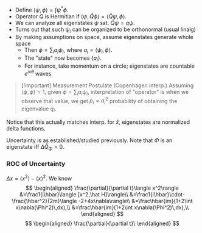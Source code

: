 - Define $\langle \psi,\phi\rangle=\int\psi^*\phi.$
- Operator $Q$ is Hermitian if $\langle\psi,\hat Q\phi\rangle=\langle\hat Q\psi,\phi\rangle.$
- We can analyze all eigenstates $\psi$ sat. $\hat Q\psi=q\psi.$ 
- Turns out that such $\psi_i$ can be organized to be orthonormal (usual linalg)
- By making assumptions on space, assume eigenstates generate whole space
	- Then $\phi=\sum_i a_i\psi_i,$ where $a_i=\langle \psi_i,\phi\rangle.$
	- The "state" now becomes $\{a_i\}.$ 
	- For instance, take momentum on a circle; eigenstates are countable $e^{ix\theta}$ waves
 
>[!important] Measurement Postulate (Copenhagen interp.)
Assuming $\langle\phi,\phi\rangle=1,$ given $\phi=\sum_i a_i\psi_i,$ interpretation of "operator" is when we observe that value, we get $p_i=a_i^2$ probability of obtaining the eigenvalue $q_i.$

Notice that this actually matches interp. for $\hat x,$ eigenstates are normalized delta functions.

Uncertainty is as established/studied previously. Note that $\Phi$ is an eigenstate iff $\Delta \hat Q_\Phi=0.$

### ROC of Uncertainty
$\Delta x=\langle x^2\rangle-\langle x\rangle^2.$ We know
$$
\begin{aligned}
\frac{\partial}{\partial t}\langle x^2\rangle
&=\frac1{i\hbar}\langle [x^2,\hat H]\rangle\\
&=\frac1{i\hbar}\cdot-\frac{\hbar^2}{2m}\langle -2+4x\nabla\rangle\\
&=\frac\hbar{im}(1+2\int x\nabla(\Phi^2)\,dx),\\
&=\frac\hbar{im}(1+2\int x\nabla(\Phi^2)\,dx),\\
\end{aligned}
$$
$$
\begin{aligned}
\frac{\partial}{\partial t}\
\end{aligned}
$$